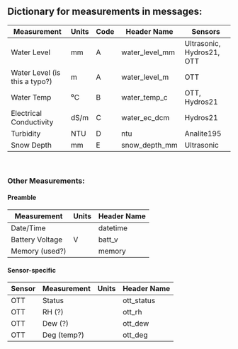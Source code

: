 ## Dictionary for measurements in messages:

 Measurement | Units | Code | Header Name | Sensors
 ----------- | ----- | ---- | ----------- | -------
 Water Level | mm | A | water_level_mm | Ultrasonic, Hydros21, OTT
 Water Level (is this a typo?) | m | A | water_level_m | OTT 
 Water Temp | ⁰C | B | water_temp_c | OTT, Hydros21
 Electrical Conductivity | dS/m | C | water_ec_dcm | Hydros21
 Turbidity | NTU | D | ntu | Analite195
 Snow Depth | mm | E | snow_depth_mm | Ultrasonic

 <br>

### Other Measurements: 

#### Preamble
Measurement | Units | Header Name
----------- | ----- | -----------
Date/Time | | datetime
Battery Voltage | V | batt_v
Memory (used?) | | memory

#### Sensor-specific
Sensor | Measurement | Units | Header Name
------ | ----------- | ----- | -----------
OTT | Status | | ott_status
OTT | RH (?) | | ott_rh
OTT | Dew (?) | | ott_dew
OTT | Deg (temp?) | | ott_deg


